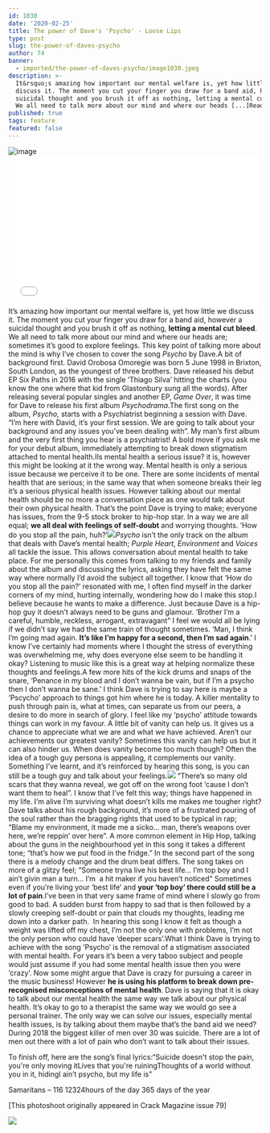 ```yaml
---
id: 1030
date: '2020-02-25'
title: The power of Dave's 'Psycho' - Loose Lips
type: post
slug: the-power-of-daves-psycho
author: 74
banner:
  - imported/the-power-of-daves-psycho/image1030.jpeg
description: >-
  It&rsquo;s amazing how important our mental welfare is, yet how little we
  discuss it. The moment you cut your finger you draw for a band aid, however a
  suicidal thought and you brush it off as nothing, letting a mental cut bleed.
  We all need to talk more about our mind and where our heads [...]Read More...
published: true
tags: feature
featured: false
---
```

![image](../imported/the-power-of-daves-psycho/image1030.jpeg)<iframe width='100%' height='300' scrolling='no' frameborder='no' allow='autoplay' src='//www.youtube.com/embed/FEcersXfWAc?wmode=opaque'></iframe>It’s amazing how important our mental welfare is, yet how little we discuss it. The moment you cut your finger you draw for a band aid, however a suicidal thought and you brush it off as nothing, **letting a mental cut bleed**. We all need to talk more about our mind and where our heads are; sometimes it’s good to explore feelings. This key point of talking more about the mind is why I’ve chosen to cover the song _Psycho_ by Dave.A bit of background first. David Orobosa Omoregie was born 5 June 1998 in Brixton, South London, as the youngest of three brothers. Dave released his debut EP Six Paths in 2016 with the single ‘Thiago Silva’ hitting the charts (you know the one where that kid from Glastonbury sung all the words). After releasing several popular singles and another EP, _Game Over_, it was time for Dave to release his first album _Psychodrama_.The first song on the album, _Psycho,_ starts with a Psychiatrist beginning a session with Dave. “I’m here with David, it’s your first session. We are going to talk about your background and any issues you’ve been dealing with”. My man’s first album and the very first thing you hear is a psychiatrist! A bold move if you ask me for your debut album, immediately attempting to break down stigmatism attached to mental health.IIs mental health a serious issue? it is, however this might be looking at it the wrong way. Mental health is only a serious issue because we perceive it to be one. There are some incidents of mental health that are serious; in the same way that when someone breaks their leg it’s a serious physical health issues. However talking about our mental health should be no more a conversation piece as one would talk about their own physical health. That’s the point Dave is trying to make; everyone has issues, from the 9-5 stock broker to hip-hop star. In a way we are all equal; **we all deal with feelings of self-doubt** and worrying thoughts. ‘How do you stop all the pain, huh?’![](/wp-content/uploads/live/img/wysiwyg/5e56521827956.jpg)_Psycho_ isn’t the only track on the album that deals with Dave’s mental health; _Purple Heart_, _Environment_ and _Voices_ all tackle the issue. This allows conversation about mental health to take place. For me personally this comes from talking to my friends and family about the album and discussing the lyrics, asking they have felt the same way where normally I’d avoid the subject all together. I know that ‘How do you stop all the pain?’ resonated with me, I often find myself in the darker corners of my mind, hurting internally, wondering how do I make this stop.I believe because he wants to make a difference. Just because Dave is a hip-hop guy it doesn’t always need to be guns and glamour. ‘Brother I’m a careful, humble, reckless, arrogant, extravagant” I feel we would all be lying if we didn’t say we had the same train of thought sometimes. ‘Man, I think I’m going mad again. **It’s like I’m happy for a second, then I’m sad again**.’ I know I’ve certainly had moments where I thought the stress of everything was overwhelming me, why does everyone else seem to be handling it okay? Listening to music like this is a great way at helping normalize these thoughts and feelings.A few more hits of the kick drums and snaps of the snare, ‘Penance in my blood and I don’t wanna be vain, but if I’m a psycho then I don’t wanna be sane.’ I think Dave is trying to say here is maybe a ‘Pscycho’ approach to things got him where he is today. A killer mentality to push through pain is, what at times, can separate us from our peers, a desire to do more in search of glory. I feel like my ‘psycho’ attitude towards things can work in my favour. A little bit of vanity can help us. It gives us a chance to appreciate what we are and what we have achieved. Aren’t our achievements our greatest vanity? Sometimes this vanity can help us but it can also hinder us. When does vanity become too much though? Often the idea of a tough guy persona is appealing, it complements our vanity. Something I’ve learnt, and it’s reinforced by hearing this song, is you can still be a tough guy and talk about your feelings.![](/wp-content/uploads/live/img/wysiwyg/5e56523d923b3.jpg) “There’s so many old scars that they wanna reveal, we got off on the wrong foot ‘cause I don’t want them to heal”. I know that I’ve felt this way; things have happened in my life. I’m alive I’m surviving what doesn’t kills me makes me tougher right? Dave talks about his rough background, it’s more of a frustrated pouring of the soul rather than the bragging rights that used to be typical in rap; “Blame my environment, it made me a sicko… man, there’s weapons over here, we’re reppin’ over here”. A more common element in Hip Hop, talking about the guns in the neighbourhood yet in this song it takes a different tone; “that’s how we put food in the fridge.” In the second part of the song there is a melody change and the drum beat differs. The song takes on more of a glitzy feel; “Someone tryna live his best life… I’m top boy and I ain’t givin man a turn… I’m  a hit maker if you haven’t noticed” Sometimes even if you’re living your ‘best life’ and **your ‘top boy’ there could still be a lot of pain**.I’ve been in that very same frame of mind where I slowly go from good to bad. A sudden burst from happy to sad that is then followed by a slowly creeping self-doubt or pain that clouds my thoughts, leading me down into a darker path.  In hearing this song I know it felt as though a weight was lifted off my chest, I’m not the only one with problems, I’m not the only person who could have ‘deeper scars’.What I think Dave is trying to achieve with the song ‘Psycho’ is the removal of a stigmatism associated with mental health. For years it’s been a very taboo subject and people would just assume if you had some mental health issue then you were ‘crazy’. Now some might argue that Dave is crazy for pursuing a career in the music business! However **he is using his platform to break down pre-recognised misconceptions of mental health**. Dave is saying that it is okay to talk about our mental health the same way we talk about our physical health. It’s okay to go to a therapist the same way we would go see a personal trainer. The only way we can solve our issues, especially mental health issues, is by talking about them maybe that’s the band aid we need? During 2018 the biggest killer of men over 30 was suicide. There are a lot of men out there with a lot of pain who don’t want to talk about their issues.

To finish off, here are the song’s final lyrics:“Suicide doesn't stop the pain, you're only moving itLives that you're ruiningThoughts of a world without you in it, hidingI ain’t psycho, but my life is”

Samaritans – 116 12324hours of the day 365 days of the year

\[This photoshoot originally appeared in Crack Magazine issue 79\]

![](/wp-content/uploads/live/img/wysiwyg/5e56525de5715.jpg)